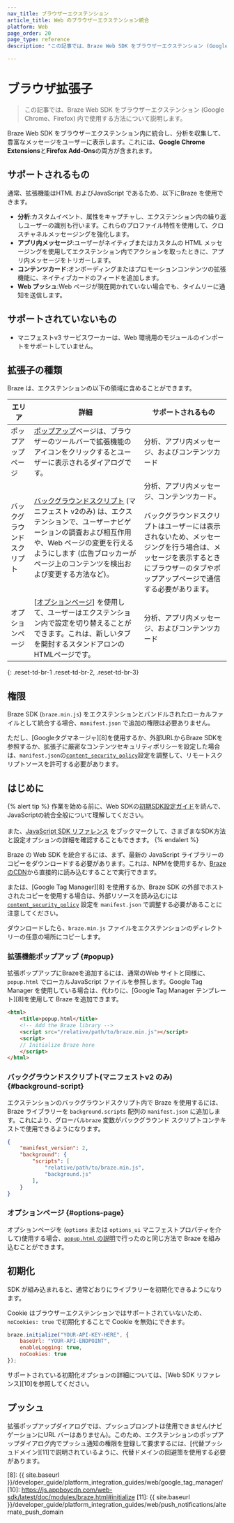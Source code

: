 ```yaml
---
nav_title: ブラウザーエクステンション
article_title: Web のブラウザーエクステンション統合
platform: Web
page_order: 20
page_type: reference
description: "この記事では、Braze Web SDK をブラウザーエクステンション (Google Chrome、Firefox) 内で使用する方法について説明します。"

---
```


# ブラウザ拡張子

> この記事では、Braze Web SDK をブラウザーエクステンション (Google Chrome、Firefox) 内で使用する方法について説明します。

Braze Web SDK をブラウザーエクステンション内に統合し、分析を収集して、豊富なメッセージをユーザーに表示します。これには、**Google Chrome Extensions**と**Firefox Add-Ons**の両方が含まれます。

## サポートされるもの

通常、拡張機能はHTML およびJavaScript であるため、以下にBraze を使用できます。

* **分析**:カスタムイベント、属性をキャプチャし、エクステンション内の繰り返しユーザーの識別も行います。これらのプロファイル特性を使用して、クロスチャネルメッセージングを強化します。
* **アプリ内メッセージ**:ユーザーがネイティブまたはカスタムの HTML メッセージングを使用してエクステンション内でアクションを取ったときに、アプリ内メッセージをトリガーします。
* **コンテンツカード**:オンボーディングまたはプロモーションコンテンツの拡張機能に、ネイティブカードのフィードを追加します。
* **Web プッシュ**:Web ページが現在開かれていない場合でも、タイムリーに通知を送信します。

## サポートされていないもの

* マニフェストv3 サービスワーカーは、Web 環境用のモジュールのインポートをサポートしていません。

## 拡張子の種類

Braze は、エクステンションの以下の領域に含めることができます。

| エリア | 詳細 | サポートされるもの |
|--------|-------|------|
| ポップアップページ | [ポップアップ][1]ページは、ブラウザーのツールバーで拡張機能のアイコンをクリックするとユーザーに表示されるダイアログです。| 分析、アプリ内メッセージ、およびコンテンツカード |
| バックグラウンドスクリプト | [バックグラウンドスクリプト][2] (マニフェスト v2のみ) は、エクステンションで、ユーザーナビゲーションの調査および相互作用や、Web ページの変更を行えるようにします (広告ブロッカーがページ上のコンテンツを検出および変更する方法など)。 | 分析、アプリ内メッセージ、コンテンツカード。<br><br>バックグラウンドスクリプトはユーザーには表示されないため、メッセージングを行う場合は、メッセージを表示するときにブラウザーのタブやポップアップページで通信する必要があります。 |
| オプションページ | \[[オプションページ][3]] を使用して、ユーザーはエクステンション内で設定を切り替えることができます。これは、新しいタブを開封するスタンドアロンのHTMLページです。 | 分析、アプリ内メッセージ、およびコンテンツカード |
{: .reset-td-br-1 .reset-td-br-2, .reset-td-br-3}

## 権限

Braze SDK (`braze.min.js`) をエクステンションとバンドルされたローカルファイルとして統合する場合、`manifest.json` で追加の権限は必要ありません。 

ただし、\[Googleタグマネージャ][8]を使用するか、外部URLからBraze SDKを参照するか、拡張子に厳密なコンテンツセキュリティポリシーを設定した場合は、`manifest.json`の[`content_security_policy`][6]設定を調整して、リモートスクリプトソースを許可する必要があります。

## はじめに

{% alert tip %}
作業を始める前に、Web SDKの[初期SDK設定ガイド]({{site.baseurl}}/developer_guide/platform_integration_guides/web/initial_sdk_setup/)を読んで、JavaScriptの統合全般について理解してください。 <br><br>また、[JavaScript SDK リファレンス](https://js.appboycdn.com/web-sdk/latest/doc/modules/braze.html) をブックマークして、さまざまなSDK方法と設定オプションの詳細を確認することもできます。
{% endalert %}

Braze の Web SDK を統合するには、まず、最新の JavaScript ライブラリーのコピーをダウンロードする必要があります。これは、NPMを使用するか、[BrazeのCDN][7]から直接的に読み込むすることで実行できます。

または、\[Google Tag Manager][8] を使用するか、Braze SDK の外部でホストされたコピーを使用する場合は、外部リソースを読み込むには [`content_security_policy`][6] 設定を `manifest.json` で調整する必要があることに注意してください。

ダウンロードしたら、`braze.min.js` ファイルをエクステンションのディレクトリーの任意の場所にコピーします。

### 拡張機能ポップアップ {#popup}

拡張ポップアップにBrazeを追加するには、通常のWeb サイトと同様に、`popup.html` でローカルJavaScript ファイルを参照します。Google Tag Manager を使用している場合は、代わりに、\[Google Tag Manager テンプレート][8]を使用して Braze を追加できます。

```html
<html>
    <title>popup.html</title>
    <!-- Add the Braze library -->
    <script src="/relative/path/to/braze.min.js"></script>
    <script>
    // Initialize Braze here
    </script>
</html>
```

### バックグラウンドスクリプト(マニフェストv2 のみ) {#background-script}

エクステンションのバックグラウンドスクリプト内で Braze を使用するには、Braze ライブラリーを `background.scripts` 配列の `manifest.json` に追加します。これにより、グローバル`braze` 変数がバックグラウンド スクリプトコンテキストで使用できるようになります。


```json
{
    "manifest_version": 2,
    "background": {
        "scripts": [
            "relative/path/to/braze.min.js",
            "background.js"
        ],
    }
}
```

### オプションページ {#options-page}

オプションページを (`options` または `options_ui` マニフェストプロパティを介して)使用する場合、[`popup.html` の説明](#popup)で行ったのと同じ方法で Braze を組み込むことができます。

## 初期化

SDK が組み込まれると、通常どおりにライブラリーを初期化できるようになります。 

Cookie はブラウザーエクステンションではサポートされていないため、`noCookies: true` で初期化することで Cookie を無効にできます。

```javascript
braze.initialize("YOUR-API-KEY-HERE", {
    baseUrl: "YOUR-API-ENDPOINT",
    enableLogging: true,
    noCookies: true
});
```

サポートされている初期化オプションの詳細については、\[Web SDK リファレンス][10]を参照してください。

## プッシュ

拡張ポップアップダイアログでは、プッシュプロンプトは使用できません(ナビゲーションにURL バーはありません)。このため、エクステンションのポップアップダイアログ内でプッシュ通知の権限を登録して要求するには、\[代替プッシュドメイン][11]で説明されているように、代替ドメインの回避策を使用する必要があります。

[1]: https://developer.mozilla.org/en-US/docs/Mozilla/Add-ons/WebExtensions/user_interface/Popups
[2]: https://developer.chrome.com/extensions/background_pages
[3]: https://developer.mozilla.org/en-US/docs/Mozilla/Add-ons/WebExtensions/user_interface/Options_pages
[6]: https://developer.chrome.com/extensions/contentSecurityPolicy
[7]: https://js.appboycdn.com/web-sdk/latest/braze.min.js
[8]: {{ site.baseurl }}/developer_guide/platform_integration_guides/web/google_tag_manager/
[10]: https://js.appboycdn.com/web-sdk/latest/doc/modules/braze.html#initialize
[11]: {{ site.baseurl }}/developer_guide/platform_integration_guides/web/push_notifications/alternate_push_domain
